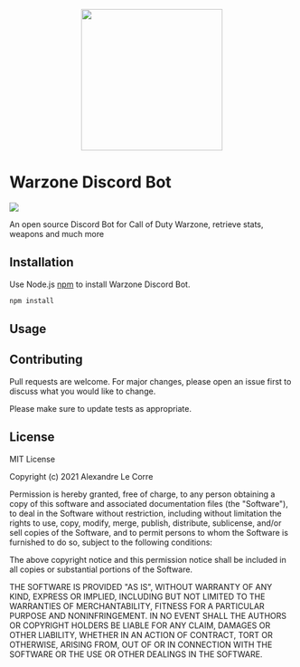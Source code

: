 <p align="center">
  <img width="250px" src="https://user-images.githubusercontent.com/42843594/136997605-e7b0e110-35c5-46b6-99aa-30d74504893c.png" />
</p>

# Warzone Discord Bot
<img src="https://img.shields.io/github/downloads/elreco/WarzoneDiscordBot/total" />

An open source Discord Bot for Call of Duty Warzone, retrieve stats, weapons and much more

## Installation

Use Node.js [npm](https://nodejs.org/en/download/) to install Warzone Discord Bot.

```bash
npm install
```

## Usage


## Contributing
Pull requests are welcome. For major changes, please open an issue first to discuss what you would like to change.

Please make sure to update tests as appropriate.

## License

MIT License

Copyright (c) 2021 Alexandre Le Corre

Permission is hereby granted, free of charge, to any person obtaining a copy
of this software and associated documentation files (the "Software"), to deal
in the Software without restriction, including without limitation the rights
to use, copy, modify, merge, publish, distribute, sublicense, and/or sell
copies of the Software, and to permit persons to whom the Software is
furnished to do so, subject to the following conditions:

The above copyright notice and this permission notice shall be included in all
copies or substantial portions of the Software.

THE SOFTWARE IS PROVIDED "AS IS", WITHOUT WARRANTY OF ANY KIND, EXPRESS OR
IMPLIED, INCLUDING BUT NOT LIMITED TO THE WARRANTIES OF MERCHANTABILITY,
FITNESS FOR A PARTICULAR PURPOSE AND NONINFRINGEMENT. IN NO EVENT SHALL THE
AUTHORS OR COPYRIGHT HOLDERS BE LIABLE FOR ANY CLAIM, DAMAGES OR OTHER
LIABILITY, WHETHER IN AN ACTION OF CONTRACT, TORT OR OTHERWISE, ARISING FROM,
OUT OF OR IN CONNECTION WITH THE SOFTWARE OR THE USE OR OTHER DEALINGS IN THE
SOFTWARE.
